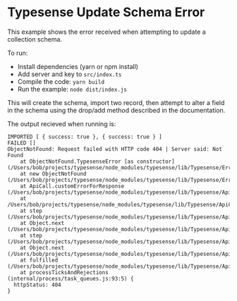 # Typesense Update Schema Error

This example shows the error received when attempting to update a 
collection schema.

To run:
 - Install dependencies (yarn or npm install)
 - Add server and key to ```src/index.ts```
 - Compile the code: ```yarn build```
 - Run the example: ```node dist/index.js```

This will create the schema, import two record, then attempt to alter a field in the schema 
using the drop/add method described in the documentation.

The output recieved when running is:

```
IMPORTED [ { success: true }, { success: true } ]
FAILED []
ObjectNotFound: Request failed with HTTP code 404 | Server said: Not Found
    at ObjectNotFound.TypesenseError [as constructor] (/Users/bob/projects/typesense/node_modules/typesense/lib/Typesense/Errors/TypesenseError.js:23:28)
    at new ObjectNotFound (/Users/bob/projects/typesense/node_modules/typesense/lib/Typesense/Errors/ObjectNotFound.js:25:42)
    at ApiCall.customErrorForResponse (/Users/bob/projects/typesense/node_modules/typesense/lib/Typesense/ApiCall.js:334:21)
    at /Users/bob/projects/typesense/node_modules/typesense/lib/Typesense/ApiCall.js:195:98
    at step (/Users/bob/projects/typesense/node_modules/typesense/lib/Typesense/ApiCall.js:33:23)
    at Object.next (/Users/bob/projects/typesense/node_modules/typesense/lib/Typesense/ApiCall.js:14:53)
    at step (/Users/bob/projects/typesense/node_modules/typesense/lib/Typesense/ApiCall.js:18:139)
    at Object.next (/Users/bob/projects/typesense/node_modules/typesense/lib/Typesense/ApiCall.js:14:53)
    at fulfilled (/Users/bob/projects/typesense/node_modules/typesense/lib/Typesense/ApiCall.js:5:58)
    at processTicksAndRejections (internal/process/task_queues.js:93:5) {
  httpStatus: 404
}
```
